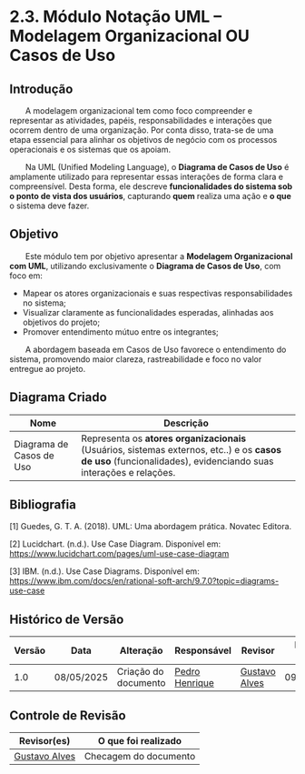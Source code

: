 # 2.3. Módulo Notação UML – Modelagem Organizacional OU Casos de Uso

## Introdução

  A modelagem organizacional tem como foco compreender e representar as atividades, papéis, responsabilidades e interações que ocorrem dentro de uma organização. Por conta disso, trata-se de uma etapa essencial para alinhar os objetivos de negócio com os processos operacionais e os sistemas que os apoiam.

  Na UML (Unified Modeling Language), o **Diagrama de Casos de Uso** é amplamente utilizado para representar essas interações de forma clara e compreensível. Desta forma, ele descreve **funcionalidades do sistema sob o ponto de vista dos usuários**, capturando **quem** realiza uma ação e **o que** o sistema deve fazer.

## Objetivo

  Este módulo tem por objetivo apresentar a **Modelagem Organizacional com UML**, utilizando exclusivamente o **Diagrama de Casos de Uso**, com foco em:

- Mapear os atores organizacionais e suas respectivas responsabilidades no sistema;
- Visualizar claramente as funcionalidades esperadas, alinhadas aos objetivos do projeto;
- Promover entendimento mútuo entre os integrantes;


  A abordagem baseada em Casos de Uso favorece o entendimento do sistema, promovendo maior clareza, rastreabilidade e foco no valor entregue ao projeto.

## Diagrama Criado

| Nome                      | Descrição                                                                                                                                                     |
|---------------------------|---------------------------------------------------------------------------------------------------------------------------------------------------------------|
| Diagrama de Casos de Uso  | Representa os **atores organizacionais** (Usuários, sistemas externos, etc..) e os **casos de uso** (funcionalidades), evidenciando suas interações e relações. |

## Bibliografia

[1] Guedes, G. T. A. (2018). UML: Uma abordagem prática. Novatec Editora.

[2] Lucidchart. (n.d.). Use Case Diagram. Disponível em: https://www.lucidchart.com/pages/uml-use-case-diagram

[3] IBM. (n.d.). Use Case Diagrams. Disponível em: https://www.ibm.com/docs/en/rational-soft-arch/9.7.0?topic=diagrams-use-case

## Histórico de Versão

| Versão | Data       | Alteração              | Responsável     | Revisor           | Data de revisão |
|--------|------------|------------------------|------------------|-------------------|------------------|
| 1.0    | 08/05/2025 | Criação do documento   | [Pedro Henrique](https://github.com/PedroHhenriq)  |  [Gustavo Alves](https://github.com/gustaallves)  |  09/05/2025      |

## Controle de Revisão

| Revisor(es)      | O que foi realizado                                      |
|------------------|----------------------------------------------------------|
|  [Gustavo Alves](https://github.com/gustaallves) |  Checagem do documento            |
